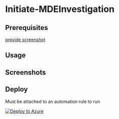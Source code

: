 # Initiate-MDEInvestigation

## Prerequisites


[provide screenshot]()

## Usage

## Screenshots

## Deploy

Must be attached to an automation rule to run

[![Deploy to Azure](https://aka.ms/deploytoazurebutton)](https://portal.azure.com/#create/Microsoft.Template/uri/https%3A%2F%2Fraw.githubusercontent.com%2FJakeD-5Q%2FCustomPlaybooks%2Fmain%2FInitiate-MDEInvestigation%2Fazuredeploy.json)
